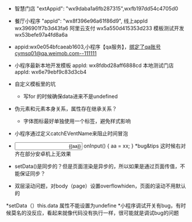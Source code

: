 ﻿
* 智慧门店 "extAppid": "wx9daba1a6fb287315",wxfb197dd54c4705d0

* 餐厅小程序  "appId": "wx8f396e96a61f86d9",  线上appId wx396901f7b3d43fa6 阿里云支付 wx5a550d415353d233 模板测试开发 wx53befe97a4fd8a6a 
* appid:wx0e054bfcaeab1603,小程序【qa服务】，绑定了qa账号cymsq01@qa.weimob.com--111111

* 小程序最新本地开发模板 appId: wx8fdbd28aff6888cd 本地测试门店 appId: wx6e79ebf9c83d3cb4
* 自定义模板里的坑
  * 写for 的时候确保data进来不是undefined

* 伪元素和元素本身关系，属性存在继承关系？ 
  * 字体图标最好单独使用一个标签，避免样式影响

* 小程序通过定义catchEVentName来阻止时间冒泡

* <input style="text-align: right;" value={{aa}} bindinput="onInput" >   
	onInput() {
		aa = xx;
	}
  *bug&tips  这时候右对齐在部分安卓机上无效果

* setData()是同步的？但是页面渲染是异步的，所以如果是通过页面传值，不能保证同步？

* 双层滚动问题，对body（page）设置overflowhiden，页面的滚动不用默认的

*setData（）this.data 属性不能设置为undefine
*小程序调试开关有bug，有时候莫名的没反应，看起来就像代码没有执行一样，很可能就是调试bug的问题